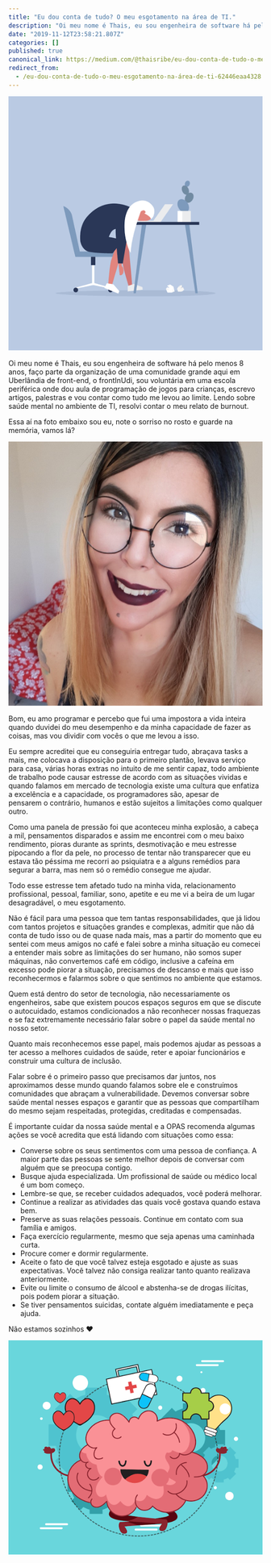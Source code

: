 ```yaml
---
title: "Eu dou conta de tudo? O meu esgotamento na área de TI."
description: "Oi meu nome é Thais, eu sou engenheira de software há pelo menos 8 anos, faço parte da organização de uma comunidade grande aqui em…"
date: "2019-11-12T23:58:21.807Z"
categories: []
published: true
canonical_link: https://medium.com/@thaisribe/eu-dou-conta-de-tudo-o-meu-esgotamento-na-%C3%A1rea-de-ti-62446eaa4328
redirect_from:
  - /eu-dou-conta-de-tudo-o-meu-esgotamento-na-área-de-ti-62446eaa4328
---
```


![](./asset-1.png)

Oi meu nome é Thais, eu sou engenheira de software há pelo menos 8 anos, faço parte da organização de uma comunidade grande aqui em Uberlândia de front-end, o frontInUdi, sou voluntária em uma escola periférica onde dou aula de programação de jogos para crianças, escrevo artigos, palestras e vou contar como tudo me levou ao limite. Lendo sobre saúde mental no ambiente de TI, resolvi contar o meu relato de burnout.

Essa aí na foto embaixo sou eu, note o sorriso no rosto e guarde na memória, vamos lá?

![](./asset-2.jpeg)

Bom, eu amo programar e percebo que fui uma impostora a vida inteira quando duvidei do meu desempenho e da minha capacidade de fazer as coisas, mas vou dividir com vocês o que me levou a isso.

Eu sempre acreditei que eu conseguiria entregar tudo, abraçava tasks a mais, me colocava a disposição para o primeiro plantão, levava serviço para casa, várias horas extras no intuito de me sentir capaz, todo ambiente de trabalho pode causar estresse de acordo com as situações vividas e quando falamos em mercado de tecnologia existe uma cultura que enfatiza a excelência e a capacidade, os programadores são, apesar de pensarem o contrário, humanos e estão sujeitos a limitações como qualquer outro.

Como uma panela de pressão foi que aconteceu minha explosão, a cabeça a mil, pensamentos disparados e assim me encontrei com o meu baixo rendimento, pioras durante as sprints, desmotivação e meu estresse pipocando a flor da pele, no processo de tentar não transparecer que eu estava tão péssima me recorri ao psiquiatra e a alguns remédios para segurar a barra, mas nem só o remédio consegue me ajudar.

Todo esse estresse tem afetado tudo na minha vida, relacionamento profissional, pessoal, familiar, sono, apetite e eu me vi a beira de um lugar desagradável, o meu esgotamento.

Não é fácil para uma pessoa que tem tantas responsabilidades, que já lidou com tantos projetos e situações grandes e complexas, admitir que não dá conta de tudo isso ou de quase nada mais, mas a partir do momento que eu sentei com meus amigos no café e falei sobre a minha situação eu comecei a entender mais sobre as limitações do ser humano, não somos super máquinas, não convertemos café em código, inclusive a cafeína em excesso pode piorar a situação, precisamos de descanso e mais que isso reconhecermos e falarmos sobre o que sentimos no ambiente que estamos.

Quem está dentro do setor de tecnologia, não necessariamente os engenheiros, sabe que existem poucos espaços seguros em que se discute o autocuidado, estamos condicionados a não reconhecer nossas fraquezas e se faz extremamente necessário falar sobre o papel da saúde mental no nosso setor.

Quanto mais reconhecemos esse papel, mais podemos ajudar as pessoas a ter acesso a melhores cuidados de saúde, reter e apoiar funcionários e construir uma cultura de inclusão.

Falar sobre é o primeiro passo que precisamos dar juntos, nos aproximamos desse mundo quando falamos sobre ele e construímos comunidades que abraçam a vulnerabilidade. Devemos conversar sobre saúde mental nesses espaços e garantir que as pessoas que compartilham do mesmo sejam respeitadas, protegidas, creditadas e compensadas.

É importante cuidar da nossa saúde mental e a OPAS recomenda algumas ações se você acredita que está lidando com situações como essa:

-   Converse sobre os seus sentimentos com uma pessoa de confiança. A maior parte das pessoas se sente melhor depois de conversar com alguém que se preocupa contigo.
-   Busque ajuda especializada. Um profissional de saúde ou médico local é um bom começo.
-   Lembre-se que, se receber cuidados adequados, você poderá melhorar.
-   Continue a realizar as atividades das quais você gostava quando estava bem.
-   Preserve as suas relações pessoais. Continue em contato com sua família e amigos.
-   Faça exercício regularmente, mesmo que seja apenas uma caminhada curta.
-   Procure comer e dormir regularmente.
-   Aceite o fato de que você talvez esteja esgotado e ajuste as suas expectativas. Você talvez não consiga realizar tanto quanto realizava anteriormente.
-   Evite ou limite o consumo de álcool e abstenha-se de drogas ilícitas, pois podem piorar a situação.
-   Se tiver pensamentos suicidas, contate alguém imediatamente e peça ajuda.

Não estamos sozinhos ❤

![](./asset-3.png)
